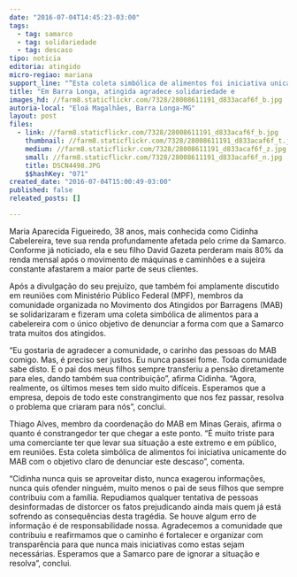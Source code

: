 ```yaml
---
date: "2016-07-04T14:45:23-03:00"
tags:
  - tag: samarco
  - tag: solidariedade
  - tag: descaso
tipo: noticia
editoria: atingido
micro-regiao: mariana
support_line: "“Esta coleta simbólica de alimentos foi iniciativa unicamente do MAB com o objetivo de denunciar este descaso”, afirma coordenador do movimento."
title: "Em Barra Longa, atingida agradece solidariedade e                                                                           diz que vai continuar a luta por seus direitos"
images_hd: //farm8.staticflickr.com/7328/28008611191_d833acaf6f_b.jpg
autoria-local: "Eloá Magalhães, Barra Longa-MG"
layout: post
files:
  - link: //farm8.staticflickr.com/7328/28008611191_d833acaf6f_b.jpg
    thumbnail: //farm8.staticflickr.com/7328/28008611191_d833acaf6f_t.jpg
    medium: //farm8.staticflickr.com/7328/28008611191_d833acaf6f_z.jpg
    small: //farm8.staticflickr.com/7328/28008611191_d833acaf6f_n.jpg
    title: DSCN4498.JPG
    $$hashKey: "071"
created_date: "2016-07-04T15:00:49-03:00"
published: false
releated_posts: []

---
```

<p>Maria Aparecida Figueiredo, 38 anos, mais conhecida como Cidinha Cabelereira, teve sua renda profundamente afetada pelo crime da Samarco. Conforme j&aacute; noticiado, ela e seu filho David Gazeta perderam mais 80% da renda mensal ap&oacute;s o movimento de m&aacute;quinas e caminh&otilde;es e a sujeira constante afastarem a maior parte de seus clientes.</p>

<p>Ap&oacute;s a divulga&ccedil;&atilde;o do seu preju&iacute;zo, que tamb&eacute;m foi amplamente discutido em reuni&otilde;es com Minist&eacute;rio P&uacute;blico Federal (MPF), membros da comunidade organizada no Movimento dos Atingidos por Barragens (MAB) se solidarizaram e fizeram uma coleta simb&oacute;lica de alimentos para a cabelereira com o &uacute;nico objetivo de denunciar a forma com que a Samarco trata muitos dos atingidos.</p>

<p>&ldquo;Eu gostaria de agradecer a comunidade, o carinho das pessoas do MAB comigo. Mas, &eacute; preciso ser justos. Eu nunca passei fome. Toda comunidade sabe disto. E o pai dos meus filhos sempre transferiu a pens&atilde;o diretamente para eles, dando tamb&eacute;m sua contribui&ccedil;&atilde;o&rdquo;, afirma Cidinha. &ldquo;Agora, realmente, os &uacute;ltimos meses tem sido muito dif&iacute;ceis. Esperamos que a empresa, depois de todo este constrangimento que nos fez passar, resolva o problema que criaram para n&oacute;s&rdquo;, conclui.</p>

<p>Thiago Alves, membro da coordena&ccedil;&atilde;o do MAB em Minas Gerais, afirma o quanto &eacute; constrangedor ter que chegar a este ponto. &ldquo;&Eacute;&nbsp;muito triste para uma comerciante ter que levar sua situa&ccedil;&atilde;o a este extremo e em p&uacute;blico, em reuni&otilde;es. Esta coleta simb&oacute;lica de alimentos foi iniciativa unicamente do MAB com o objetivo claro de denunciar este descaso&rdquo;, comenta.</p>

<p>&ldquo;Cidinha nunca quis se aproveitar disto, nunca exagerou informa&ccedil;&otilde;es, nunca quis ofender ningu&eacute;m, muito menos o pai de seus filhos que sempre contribuiu com a fam&iacute;lia. Repudiamos qualquer tentativa de pessoas desinformadas de distorcer os fatos prejudicando ainda mais quem j&aacute; est&aacute; sofrendo as consequ&ecirc;ncias desta trag&eacute;dia. Se houve algum erro de informa&ccedil;&atilde;o &eacute; de responsabilidade nossa. Agradecemos a comunidade que contribuiu e reafirmamos que o caminho &eacute; fortalecer e organizar com transpar&ecirc;ncia para que nunca mais iniciativas como estas sejam necess&aacute;rias. Esperamos que a Samarco pare de ignorar a situa&ccedil;&atilde;o e resolva&rdquo;, conclui.</p>

